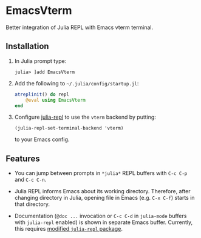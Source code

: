 # EmacsVterm

Better integration of Julia REPL with Emacs vterm terminal.

## Installation

1. In Julia prompt type:
   ```
   julia> ]add EmacsVterm
   ```

2. Add the following to `~/.julia/config/startup.jl`:

   ```julia
   atreplinit() do repl
       @eval using EmacsVterm
   end
   ```

3. Configure [julia-repl](https://github.com/tpapp/julia-repl) to use
   the `vterm` backend by putting:

   ```elisp
   (julia-repl-set-terminal-backend 'vterm)
   ```
   to your Emacs config.

## Features

- You can jump between prompts in `*julia*` REPL buffers with `C-c
  C-p` and `C-c C-n`.

- Julia REPL informs Emacs about its working directory. Therefore,
  after changing directory in Julia, opening file in Emacs (e.g. `C-x
  C-f`) starts in that directory.

- Documentation (`@doc ...` invocation or `C-c C-d` in `julia-mode`
  buffers with `julia-repl` enabled) is shown in separate Emacs
  buffer. Currently, this requires [modified `julia-repl` package](https://github.com/tpapp/julia-repl/pull/112/files).
